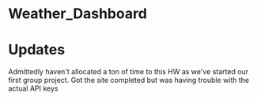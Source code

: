 # Weather_Dashboard

# Updates
Admittedly haven't allocated a ton of time to this HW as we've started our first group project. Got the site completed but was having trouble with the actual API keys